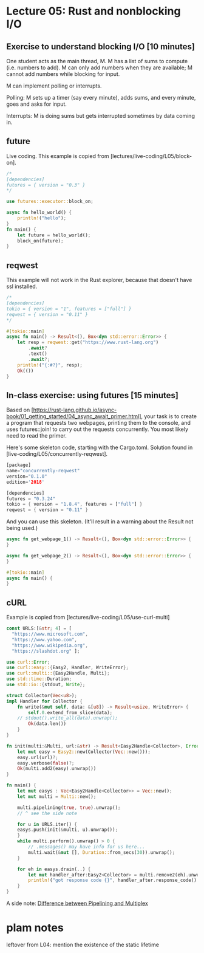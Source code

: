 # Lecture 05: Rust and nonblocking I/O

## Exercise to understand blocking I/O [10 minutes]

One student acts as the main thread, M. M has a list of sums to compute
(i.e. numbers to add). M can only add numbers when they are available;
M cannot add numbers while blocking for input.

M can implement polling or interrupts.

Polling: M sets up a timer (say every minute), adds sums, and every minute,
goes and asks for input.

Interrupts: M is doing sums but gets interrupted sometimes by data coming in.

## future

Live coding. This example is copied from [lectures/live-coding/L05/block-on].

```rust
/*
[dependencies]
futures = { version = "0.3" }
*/

use futures::executor::block_on;

async fn hello_world() {
    println!("hello");
}
fn main() {
    let future = hello_world();
    block_on(future);
}
```

## reqwest

This example will not work in the Rust explorer, because that doesn't have ssl installed.

```rust
/*
[dependencies]
tokio = { version = "1", features = ["full"] }
reqwest = { version = "0.11" }
*/

#[tokio::main]
async fn main() -> Result<(), Box<dyn std::error::Error>> {
    let resp = reqwest::get("https://www.rust-lang.org")
        .await?
        .text()
        .await?;
    println!("{:#?}", resp);
    Ok(())
}
```

## In-class exercise: using futures [15 minutes]

Based on [https://rust-lang.github.io/async-book/01_getting_started/04_async_await_primer.html],
your task is to create a program that requests two webpages, printing them to
the console, and uses futures::join! to carry out the requests concurrently. You most likely need to
read the primer.

Here's some skeleton code, starting with the Cargo.toml. Solution found in [live-coding/L05/concurrently-reqwest].

```rust
[package]
name="concurrently-reqwest"
version="0.1.0"
edition='2018'

[dependencies]
futures = "0.3.24"
tokio = { version = "1.8.4", features = ["full"] }
reqwest = { version = "0.11" }
```

And you can use this skeleton. (It'll result in a warning about the Result not being used.)

```rust
async fn get_webpage_1() -> Result<(), Box<dyn std::error::Error>> {
}

async fn get_webpage_2() -> Result<(), Box<dyn std::error::Error>> {
}

#[tokio::main]
async fn main() {
}
```

## cURL

Example is copied from [lectures/live-coding/L05/use-curl-multi]

```rust
const URLS:[&str; 4] = [
  "https://www.microsoft.com",
  "https://www.yahoo.com",
  "https://www.wikipedia.org",
  "https://slashdot.org" ];

use curl::Error;
use curl::easy::{Easy2, Handler, WriteError};
use curl::multi::{Easy2Handle, Multi};
use std::time::Duration;
use std::io::{stdout, Write};

struct Collector(Vec<u8>);
impl Handler for Collector {
    fn write(&mut self, data: &[u8]) -> Result<usize, WriteError> {
        self.0.extend_from_slice(data);
	// stdout().write_all(data).unwrap();
        Ok(data.len())
    }
}

fn init(multi:&Multi, url:&str) -> Result<Easy2Handle<Collector>, Error> {
    let mut easy = Easy2::new(Collector(Vec::new()));
    easy.url(url)?;
    easy.verbose(false)?;
    Ok(multi.add2(easy).unwrap())
}

fn main() {
    let mut easys : Vec<Easy2Handle<Collector>> = Vec::new();
    let mut multi = Multi::new();

    multi.pipelining(true, true).unwrap();
    // ^ see the side note

    for u in URLS.iter() {
	easys.push(init(&multi, u).unwrap());
    }
    while multi.perform().unwrap() > 0 {
	    // .messages() may have info for us here...
        multi.wait(&mut [], Duration::from_secs(30)).unwrap();
    }

    for eh in easys.drain(..) {
    	let mut handler_after:Easy2<Collector> = multi.remove2(eh).unwrap();
        println!("got response code {}", handler_after.response_code().unwrap());
    }
}
```

A side note: [Difference between Pipelining and Multiplex](https://stackoverflow.com/questions/34478967/what-is-the-difference-between-http-1-1-pipelining-and-http-2-multiplexing#:~:text=HTTP%2F1.1%20with%20pipelining%3A%20Each%20HTTP%20request%20over%20the,waiting%20for%20the%20previous%20response%20to%20come%20back.)

# plam notes

leftover from L04: mention the existence of the static lifetime


